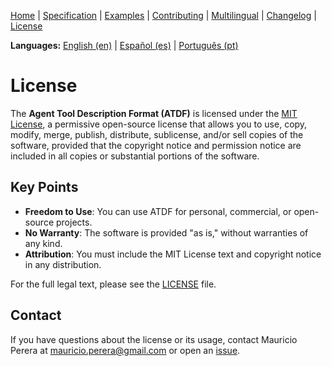 [Home](index.md) | [Specification](specification.md) | [Examples](examples.md) | [Contributing](contributing.md) | [Multilingual](multilingual.md) | [Changelog](changelog.md) | [License](license.md)

**Languages:** [English (en)](license.md) | [Español (es)](../es/license.md) | [Português (pt)](../pt/license.md)

# License

The **Agent Tool Description Format (ATDF)** is licensed under the [MIT License](../../LICENSE), a permissive open-source license that allows you to use, copy, modify, merge, publish, distribute, sublicense, and/or sell copies of the software, provided that the copyright notice and permission notice are included in all copies or substantial portions of the software.

## Key Points
- **Freedom to Use**: You can use ATDF for personal, commercial, or open-source projects.
- **No Warranty**: The software is provided "as is," without warranties of any kind.
- **Attribution**: You must include the MIT License text and copyright notice in any distribution.

For the full legal text, please see the [LICENSE](../../LICENSE) file.

## Contact
If you have questions about the license or its usage, contact Mauricio Perera at [mauricio.perera@gmail.com](mailto:mauricio.perera@gmail.com) or open an [issue](https://github.com/MauricioPerera/agent-tool-description-format/issues).
